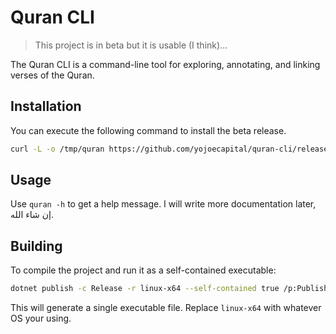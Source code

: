 # Quran CLI

> This project is in beta but it is usable (I think)...

The Quran CLI is a command-line tool for exploring, annotating, and linking verses of the Quran.

## Installation

You can execute the following command to install the beta release.

```bash
curl -L -o /tmp/quran https://github.com/yojoecapital/quran-cli/releases/download/1.0.0-beta/quran && chmod 755 /tmp/quran && sudo mv /tmp/quran /usr/local/bin/
```

## Usage

Use `quran -h` to get a help message. I will write more documentation later, إن شاء الله.

## Building

To compile the project and run it as a self-contained executable:

```bash
dotnet publish -c Release -r linux-x64 --self-contained true /p:PublishSingleFile=true
```

This will generate a single executable file. Replace `linux-x64` with whatever OS your using.
